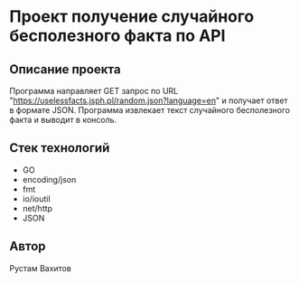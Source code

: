 # Проект получение случайного бесполезного факта по API

## Описание проекта

Программа направляет GET запрос по URL "https://uselessfacts.jsph.pl/random.json?language=en" и получает ответ в формате JSON. Программа извлекает текст случайного бесполезного факта и выводит в консоль.

## Стек технологий

- GO
- encoding/json
- fmt
- io/ioutil
- net/http
- JSON

## Автор

Рустам Вахитов
